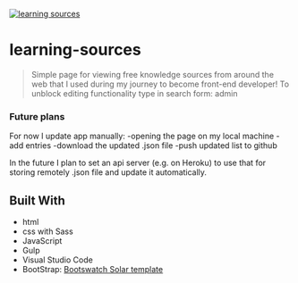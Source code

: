 <a align="center" href="https://johnflowerbouquet.github.io/learning-sources/dist/index.html"><img src="https://github.com/JohnFlowerBouquet/JohnFlowerBouquet.github.io/blob/master/img/projects/project2.jpg" title="learning-sources" alt="learning sources"></a>

# learning-sources

> Simple page for viewing free knowledge sources from around the web that I used during my journey to become front-end developer!
> To unblock editing functionality type in search form: admin

### Future plans

For now I update app manually:
-opening the page on my local machine
-add entries
-download the updated .json file
-push updated list to github

In the future I plan to set an api server (e.g. on Heroku) to use that for storing remotely .json file and update it automatically.

## Built With

- html
- css with Sass
- JavaScript
- Gulp
- Visual Studio Code
- BootStrap: <a href="https://bootswatch.com/solar/?optionsRadios=option1">Bootswatch Solar template</a>

